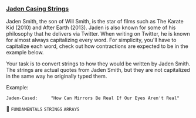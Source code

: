 ### [Jaden Casing Strings](https://www.codewars.com/kata/5390bac347d09b7da40006f6/train/javascript)  


Jaden Smith, the son of Will Smith, is the star of films such as The Karate Kid (2010) and After Earth (2013). Jaden is also known for some of his philosophy that he delivers via Twitter. When writing on Twitter, he is known for almost always capitalizing every word. For simplicity, you'll have to capitalize each word, check out how contractions are expected to be in the example below.

Your task is to convert strings to how they would be written by Jaden Smith. The strings are actual quotes from Jaden Smith, but they are not capitalized in the same way he originally typed them.

Example:

```Not Jaden-Cased: "How can mirrors be real if our eyes aren't real"
Jaden-Cased:     "How Can Mirrors Be Real If Our Eyes Aren't Real"
```


 :paperclip: `FUNDAMENTALS` `STRINGS` `ARRAYS`